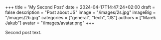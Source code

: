 +++
title = 'My Second Post'
date = 2024-04-17T14:47:24+02:00
draft = false
description = "Post about JS"
image = "/images/2s.jpg"
imageBig = "/images/2b.jpg"
categories = ["general", "tech", "JS"]
authors = ["Marek Jakub"]
avatar = "/images/avatar.png"
+++

Second post text.
